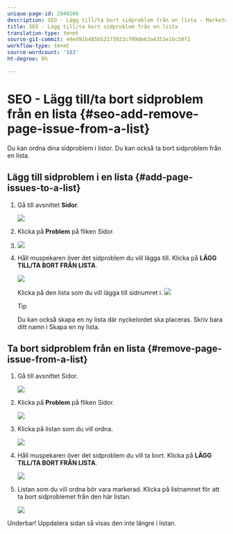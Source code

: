 ```yaml
---
unique-page-id: 2949266
description: SEO - Lägg till/ta bort sidproblem från en lista - Marketo Docs - Produktdokumentation
title: SEO - Lägg till/ta bort sidproblem från en lista
translation-type: tm+mt
source-git-commit: 44ed91b485b52173922c709de63a4353e16c5072
workflow-type: tm+mt
source-wordcount: '183'
ht-degree: 0%

---
```



# SEO - Lägg till/ta bort sidproblem från en lista {#seo-add-remove-page-issue-from-a-list}

Du kan ordna dina sidproblem i listor. Du kan också ta bort sidproblem från en lista.

## Lägg till sidproblem i en lista {#add-page-issues-to-a-list}

1. Gå till avsnittet **Sidor**.

   ![](assets/image2014-9-18-14-3a3-3a10.png)

1. Klicka på **Problem** på fliken Sidor.
1. ![](assets/image2014-9-18-14-3a3-3a18.png)

1. Håll muspekaren över det sidproblem du vill lägga till. Klicka på **LÄGG TILL/TA BORT FRÅN LISTA**.

   ![](assets/image2014-9-18-14-3a3-3a40.png)

   Klicka på den lista som du vill lägga till sidnumret i.
   ![](assets/image2014-9-18-14-3a3-3a44.png)

   >[!TIP]
   >
   >Du kan också skapa en ny lista där nyckelordet ska placeras. Skriv bara ditt namn i Skapa en ny lista.

## Ta bort sidproblem från en lista {#remove-page-issue-from-a-list}

1. Gå till avsnittet Sidor.

   ![](assets/image2014-9-18-14-3a4-3a8.png)

1. Klicka på **Problem** på fliken Sidor.

   ![](assets/image2014-9-18-14-3a4-3a22.png)

1. Klicka på listan som du vill ordna.

   ![](assets/image2014-9-18-14-3a4-3a29.png)

1. Håll muspekaren över det sidproblem du vill ta bort. Klicka på **LÄGG TILL/TA BORT FRÅN LISTA**.

   ![](assets/image2014-9-18-14-3a4-3a38.png)

1. Listan som du vill ordna bör vara markerad. Klicka på listnamnet för att ta bort sidproblemet från den här listan.

   ![](assets/image2014-9-18-14-3a4-3a52.png)

Underbar! Uppdatera sidan så visas den inte längre i listan.
